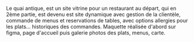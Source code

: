 Le quai antique, est un site vitrine pour un restaurant au départ, qui en 2ème partie, est devenu est site dynamique avec gestion de la clientèle, commande de menus et reservations de tables, avec options allergies pour les plats... historiques des commandes.
Maquette réalisée d'abord sur figma, page d'accueil puis galerie photos des plats, menus, carte.
